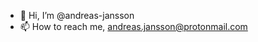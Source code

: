 - 👋 Hi, I’m @andreas-jansson
- 📫 How to reach me, andreas.jansson@protonmail.com

<!---
andreas-jansson/andreas-jansson is a ✨ special ✨ repository because its `README.md` (this file) appears on your GitHub profile.
You can click the Preview link to take a look at your changes.
--->
